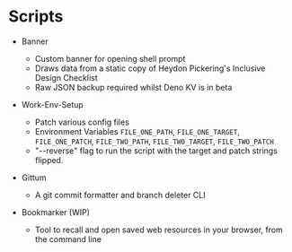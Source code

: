 # Scripts

- Banner
  - Custom banner for opening shell prompt
  - Draws data from a static copy of Heydon Pickering's Inclusive Design Checklist
  - Raw JSON backup required whilst Deno KV is in beta

- Work-Env-Setup
  - Patch various config files
  - Environment Variables `FILE_ONE_PATH`, `FILE_ONE_TARGET`, `FILE_ONE_PATCH`,
    `FILE_TWO_PATH`, `FILE_TWO_TARGET`, `FILE_TWO_PATCH`
  - "--reverse" flag to run the script with the target and patch strings flipped.

- Gittum
  - A git commit formatter and branch deleter CLI

- Bookmarker (WIP)
  - Tool to recall and open saved web resources in your browser, from the command line
